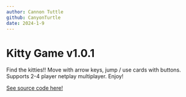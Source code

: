 ```yaml
---
author: Cannon Tuttle
github: CanyonTurtle
date: 2024-1-9
---
```


# Kitty Game v1.0.1

Find the kitties!! Move with arrow keys, jump / use cards with buttons. Supports 2-4 player netplay multiplayer. Enjoy!

[See source code here!](https://github.com/canyonturtle/kittygame)

